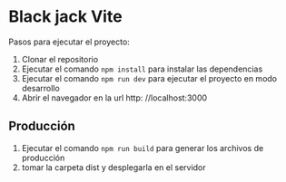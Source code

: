 # Black jack  Vite

Pasos para ejecutar el proyecto:

1. Clonar el repositorio
2. Ejecutar el comando ```npm install``` para instalar las dependencias
3. Ejecutar el comando ```npm run dev``` para ejecutar el proyecto en modo desarrollo
4. Abrir el navegador en la url http: //localhost:3000

## Producción

1. Ejecutar el comando ```npm run build``` para generar los archivos de producción
2. tomar la carpeta dist y desplegarla en el servidor